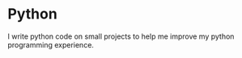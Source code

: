 # Python
I write python code on small projects to help me improve my python programming experience.
